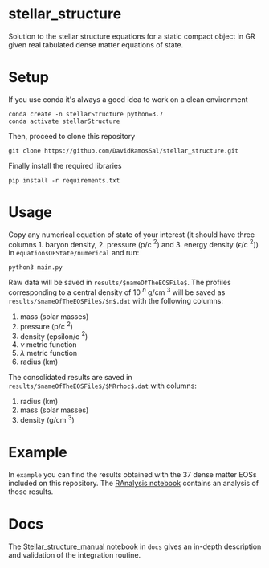 # stellar_structure
Solution to the stellar structure equations for a static compact object in GR given real tabulated dense matter equations of state.

# Setup
If you use conda it's always a good idea to work on a clean environment

```
conda create -n stellarStructure python=3.7
conda activate stellarStructure
```
Then, proceed to clone this repository

```
git clone https://github.com/DavidRamosSal/stellar_structure.git
```

Finally install the required libraries

```
pip install -r requirements.txt
```

# Usage
Copy any numerical equation of state of your interest (it should have three columns 1. baryon density, 2. pressure (p/c $^2$) and 3. energy density ($\epsilon$/c $^2$)) in `equationsOFState/numerical` and run:

```
python3 main.py
```

Raw data will be saved in `results/$nameOfTheEOSFile$`. The profiles corresponding to a central density of 10 $^{n}$ g/cm $^3$ will be saved as `results/$nameOfTheEOSFile$/$n$.dat` with the following columns:
 1. mass (solar masses)
 2. pressure (p/c $^2$)
 3. density (epsilon/c $^2$)
 4. $\nu$ metric function
 5. $\lambda$ metric function
 6. radius (km)

The consolidated results are saved in `results/$nameOfTheEOSFile$/$MRrhoc$.dat` with columns: 
1. radius (km)
2. mass (solar masses)
3. density (g/cm $^3$)

# Example
In `example` you can find the results obtained with the 37 dense matter EOSs included on this repository. The [RAnalysis notebook](https://nbviewer.org/github/DavidRamosSal/stellar_structure/blob/master/example/RAnalysis.ipynbgio) contains an analysis of those results.

# Docs
The [Stellar_structure_manual notebook](https://nbviewer.org/github/DavidRamosSal/stellar_structure/blob/master/docs/staticStructureManual.ipynb) in `docs` gives an in-depth description and validation of the integration routine.